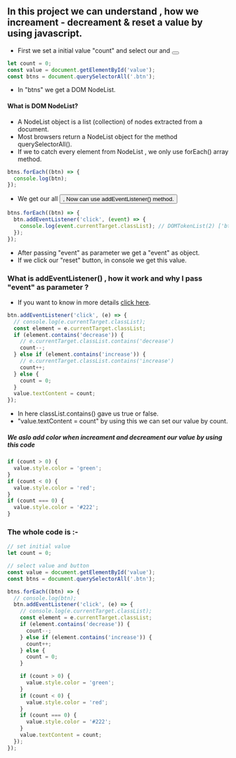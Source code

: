 ## In this project we can understand , how we increament - decreament & reset a value by using javascript.

- First we set a initial value "count" and select our <span id="value"> and <button class="btn">

```js
let count = 0;
const value = document.getElementById('value');
const btns = document.querySelectorAll('.btn');
```

- In "btns" we get a DOM NodeList.

#### What is DOM NodeList?

- A NodeList object is a list (collection) of nodes extracted from a document.
- Most browsers return a NodeList object for the method querySelectorAll().
- If we to catch every element from NodeList , we only use forEach() array method.

```js
btns.forEach((btn) => {
  console.log(btn);
});
```

- We get our all <button class="btns">, Now can use addEventListener() method.

```js
btns.forEach((btn) => {
  btn.addEventListener('click', (event) => {
    console.log(event.currentTarget.classList); // DOMTokenList(2) ['btn', 'reset', value: 'btn reset']
  });
});
```

- After passing "event" as parameter we get a "event" as object.
- If we click our "reset" button, in console we get this value.

### What is addEventListener() , how it work and why I pass "event" as parameter ?

- If you want to know in more details <a href="https://www.freecodecamp.org/news/javascript-addeventlistener-example-code/">click here</a>.

```js
btn.addEventListener('click', (e) => {
  // console.log(e.currentTarget.classList);
  const element = e.currentTarget.classList;
  if (element.contains('decrease')) {
    // e.currentTarget.classList.contains('decrease')
    count--;
  } else if (element.contains('increase')) {
    // e.currentTarget.classList.contains('increase')
    count++;
  } else {
    count = 0;
  }
  value.textContent = count;
});
```

- In here classList.contains() gave us true or false.
- "value.textContent = count" by using this we can set our value by count.

##### We aslo add color when increament and decreament our value by using this code

```js
if (count > 0) {
  value.style.color = 'green';
}
if (count < 0) {
  value.style.color = 'red';
}
if (count === 0) {
  value.style.color = '#222';
}
```

### The whole code is :-

```js
// set initial value
let count = 0;

// select value and button
const value = document.getElementById('value');
const btns = document.querySelectorAll('.btn');

btns.forEach((btn) => {
  // console.log(btn);
  btn.addEventListener('click', (e) => {
    // console.log(e.currentTarget.classList);
    const element = e.currentTarget.classList;
    if (element.contains('decrease')) {
      count--;
    } else if (element.contains('increase')) {
      count++;
    } else {
      count = 0;
    }

    if (count > 0) {
      value.style.color = 'green';
    }
    if (count < 0) {
      value.style.color = 'red';
    }
    if (count === 0) {
      value.style.color = '#222';
    }
    value.textContent = count;
  });
});
```
